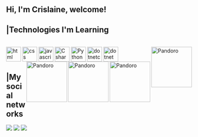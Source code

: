 ## Hi, I'm Crislaine, welcome!


## |Technologies I'm Learning ##
<div style="display: inline_block;"><br>
        <img align= "center" alt="html" src="https://cdn.jsdelivr.net/gh/devicons/devicon/icons/html5/html5-original.svg" width="40" height="40">
        <img align= "center" alt="css" src="https://cdn.jsdelivr.net/gh/devicons/devicon/icons/css3/css3-original.svg"  width="40" height="40">
        <img align= "center" alt="javascript" src="https://cdn.jsdelivr.net/gh/devicons/devicon/icons/javascript/javascript-original.svg" width="40" height="40">
        <img align= "center" alt="C sharp" src="https://cdn.jsdelivr.net/gh/devicons/devicon/icons/csharp/csharp-original.svg" width="40" height="40">
        <img align= "center" alt="Python" src="[https://cdn.jsdelivr.net/gh/devicons/devicon/icons/csharp/csharp-original.svg](https://img.icons8.com/?size=100&id=13441&format=png&color=000000)" width="40" height="40">
        <img align= "center" alt="dotnetcore" src="https://cdn.jsdelivr.net/gh/devicons/devicon/icons/dotnetcore/dotnetcore-original.svg" width="40" height="40">
        <img align= "center" alt="dotnet" src="https://cdn.jsdelivr.net/gh/devicons/devicon/icons/dot-net/dot-net-plain-wordmark.svg" width="40" height="40">
        <img align= "right" alt="Pandoro" src="https://blogger.googleusercontent.com/img/b/R29vZ2xl/AVvXsEj0H_g5wXW1qyEp0krQB2R078S3zlAmhBgwmmQv4_ao1H4bzHMg18KxFK9k2vmow94pM-NX7uC1WhrdGY3hwbTN1hlO0AA6QLgwZRBcMyMukplESFYvTK5nlPClWd1LETluL9MtMGp1Z_zjDGqv3RCk8JgFTOkkXmsAzsDtV3nduqPBnzGeo0mPnFhH/s320/luna.png" width="110px" height="110px">
        <img align= "right" alt="Pandoro" src="https://blogger.googleusercontent.com/img/b/R29vZ2xl/AVvXsEiL2kH-7x6tx9IKlfbKVHf1gleBKOnJGtiPp5ZjFW49P06qkW-WV4ZtOVjJPriWytjJYJF4eSBEDWpz91vAGkupBWs6GCupB979XtyWCPDLh2tlIV4xlY8cQwEKieoY84L5Z3oEjbKAy1g4gPAcML9GazpnsirYzKNRLsLjajlarsosi3JtvYm36bUR/s320/mia.png" width="110px" height="110px">
        <img align= "right" alt="Pandoro" src="https://blogger.googleusercontent.com/img/b/R29vZ2xl/AVvXsEjj2-ufRUALO08d2dQoeO9OAY-7m3sCKC8fRr_RjLM3tkuLV4o4DUX_N7g2nDjFtC0PSzuAKaif0sF6BWlHGjg6-uIVbZlRNp0gzkNSFdKsnfiw-TWHZsCJbUoeN6FehuDGhr14KvGZZW4bUvH5jwiuxYwUqv0pCavM-KgLkESBLrnIcaNO4R3DLGLk/s320/nina.png" width="110px" height="110px">
        <img align= "right" alt="Pandoro" src="https://blogger.googleusercontent.com/img/b/R29vZ2xl/AVvXsEg_rRlKiu_fL_JV00tQLqUm9q6njIyPvm4LpEujwF9sSW9Ys5mvlRGmyK3QghOb8BLb4KyofXadQTEGvyfWeHBv_a3TFDJkyhQyStCYjt3eS8_kC0ugQJgWmA7laHHT1b5OLUGtC-9zuFMX52l5pBh2azp3WzV-Fbc0hFP4xDhWp0ZiHp_usigDpci8/s320/pandoro.png" width="110px" height="110px">
    </div>
   
   
  
    
    
## |My social networks ##
<div>
<a href="https://www.instagram.com/crislaine_paulapp/?hl=bg" target="_blank"><img src="https://img.shields.io/badge/Instagram-E4405F?style=for-the-badge&logo=instagram&logoColor=white"></a>
<a href="https://www.linkedin.com/in/crislaine-paula-pereira-pacheco-944a40165/" target="_blank"><img src="https://img.shields.io/badge/LinkedIn-0077B5?style=for-the-badge&logo=linkedin&logoColor=white"></a>
<a href="https://www.youtube.com/channel/UCVzACWasBoomphRDXjX18aw" target="_blank"><img src="https://img.shields.io/badge/YouTube-FF0000?style=for-the-badge&logo=youtube&logoColor=white"></a>
</div>

